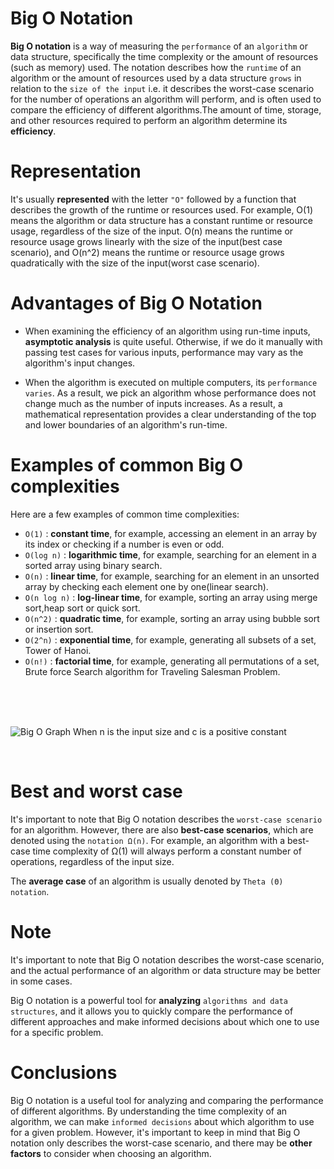 # Big O Notation

**Big O notation**  is a way of measuring the `performance` of an `algorithm` or data structure, specifically the time complexity or the amount of resources (such as memory) used. The notation describes how the `runtime` of an algorithm or the amount of resources used by a data structure `grows` in relation to the `size of the input` i.e. it describes the worst-case scenario for the number of operations an algorithm will perform, and is often used to compare the efficiency of different algorithms.The amount of time, storage, and other resources required to perform an algorithm determine its **efficiency**.

# Representation
It's usually **represented** with the letter `"O"` followed by a function that describes the growth of the runtime or resources used. For example, O(1) means the algorithm or data structure has a constant runtime or resource usage, regardless of the size of the input. O(n) means the runtime or resource usage grows linearly with the size of the input(best case scenario), and O(n^2) means the runtime or resource usage grows quadratically with the size of the input(worst case scenario).

# Advantages of Big O Notation
- When examining the efficiency of an algorithm using run-time inputs, **asymptotic analysis** is quite useful. Otherwise, if we do it manually with passing test cases for various inputs, performance may vary as the algorithm's input changes.

- When the algorithm is executed on multiple computers, its `performance varies`. As a result, we pick an algorithm whose performance does not change much as the number of inputs increases. As a result, a mathematical representation provides a clear understanding of the top and lower boundaries of an algorithm's run-time.
# Examples of common Big O complexities

Here are a few examples of common time complexities:

- `O(1)` : **constant time**, for example, accessing an element in an array by its index or checking if a number is even or odd.
- `O(log n)` : **logarithmic time**, for example, searching for an element in a sorted array using binary search.
- `O(n)` : **linear time**, for example, searching for an element in an unsorted array by checking each element one by one(linear search).
- `O(n log n)` : **log-linear time**, for example, sorting an array using merge sort,heap sort or quick sort.
- `O(n^2)` : **quadratic time**, for example, sorting an array using bubble sort or insertion sort.
- `O(2^n)` : **exponential time**, for example, generating all subsets of a set, Tower of Hanoi.
- `O(n!)` : **factorial time**, for example, generating all permutations of a set, Brute force Search algorithm for Traveling Salesman Problem. 
<br>
<br>
<br>


![Big O Graph](https://media.geeksforgeeks.org/wp-content/cdn-uploads/mypic.png)
When n is the input size and c is a positive constant

<br>

# Best and worst case
It's important to note that Big O notation describes the `worst-case scenario` for an algorithm. However, there are also **best-case scenarios**, which are denoted using the `notation Ω(n)`. For example, an algorithm with a best-case time complexity of Ω(1) will always perform a constant number of operations, regardless of the input size.

The **average case** of an algorithm is usually denoted by `Theta (Θ) notation`.

# Note
It's important to note that Big O notation describes the worst-case scenario, and the actual performance of an algorithm or data structure may be better in some cases.

Big O notation is a powerful tool for **analyzing** `algorithms and data structures`, and it allows you to quickly compare the performance of different approaches and make informed decisions about which one to use for a specific problem.

# Conclusions
Big O notation is a useful tool for analyzing and comparing the performance of different algorithms. By understanding the time complexity of an algorithm, we can make `informed decisions` about which algorithm to use for a given problem. However, it's important to keep in mind that Big O notation only describes the worst-case scenario, and there may be **other factors** to consider when choosing an algorithm.
```
